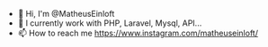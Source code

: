 - 👋 Hi, I'm @MatheusEinloft
- 🌱 I currently work with PHP, Laravel, Mysql, API...
- 📫 How to reach me https://www.instagram.com/matheuseinloft/
<!---
MatheusEinloft/MatheusEinloft is a ✨ special ✨ repository because its `README.md` (this file) appears on your GitHub profile.
You can click the Preview link to take a look at your changes.
--->
